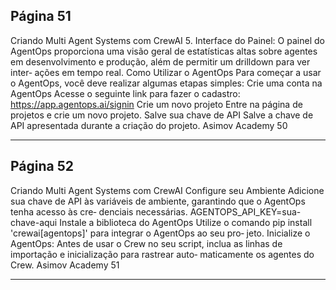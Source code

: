 ## Página 51

Criando Multi Agent Systems com CrewAI
5. Interface do Painel: O painel do AgentOps proporciona uma visão geral de estatísticas altas
sobre agentes em desenvolvimento e produção, além de permitir um drilldown para ver inter‑
ações em tempo real.
Como Utilizar o AgentOps
Para começar a usar o AgentOps, você deve realizar algumas etapas simples:
Crie uma conta na AgentOps
Acesse o seguinte link para fazer o cadastro: https://app.agentops.ai/signin
Crie um novo projeto
Entre na página de projetos e crie um novo projeto.
Salve sua chave de API
Salve a chave de API apresentada durante a criação do projeto.
Asimov Academy
50


---
## Página 52

Criando Multi Agent Systems com CrewAI
Configure seu Ambiente
Adicione sua chave de API às variáveis de ambiente, garantindo que o AgentOps tenha acesso às cre‑
denciais necessárias.
AGENTOPS_API_KEY=sua-chave-aqui
Instale a biblioteca do AgentOps
Utilize o comando pip install 'crewai[agentops]' para integrar o AgentOps ao seu pro‑
jeto.
Inicialize o AgentOps:
Antes de usar o Crew no seu script, inclua as linhas de importação e inicialização para rastrear auto‑
maticamente os agentes do Crew.
Asimov Academy
51


---